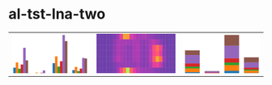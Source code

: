 # al-tst-lna-two

<table>
<tr>
  <td><a href="#grouped"><img src="/packages/al-tst-lna-two/screenshots/grouped.png?sanitize=true"/></a></td>
  <td><a href="#heatmap"><img src="/packages/al-tst-lna-two/screenshots/heatmap.png?sanitize=true"/></a></td>
  <td><a href="#stacked"><img src="/packages/al-tst-lna-two/screenshots/stacked.png?sanitize=true"/></a></td>
</tr>
</table>
